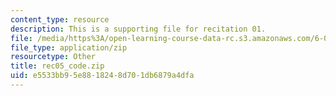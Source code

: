 ```yaml
---
content_type: resource
description: This is a supporting file for recitation 01.
file: /media/https%3A/open-learning-course-data-rc.s3.amazonaws.com/6-006-introduction-to-algorithms-fall-2011/e5533bb95e8818248d701db6879a4dfa_rec05_code.zip
file_type: application/zip
resourcetype: Other
title: rec05_code.zip
uid: e5533bb9-5e88-1824-8d70-1db6879a4dfa
---
```

